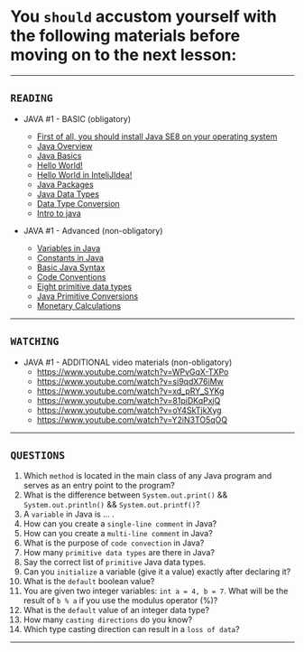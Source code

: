 # You `should` accustom yourself with the following materials before moving on to the next lesson:
---
## `READING`
- JAVA #1 - BASIC (obligatory)
    - [First of all, you should install Java SE8 on your operating system](https://www.oracle.com/technetwork/java/javase/downloads/)
    - [Java Overview](https://developer.ibm.com/tutorials/j-introtojava1/)
    - [Java Basics](https://www.geeksforgeeks.org/java-programming-basics/)
    - [Hello World!](https://www.guru99.com/)
    - [Hello World in InteliJIdea!](https://www.jetbrains.com/help/idea/creating-and-running-your-first-java-application.html)
    - [Java Packages](https://www.w3schools.com/java/java_packages.asp)
    - [Java Data Types](https://www.w3schools.com/java/java_data_types.asp)
    - [Data Type Conversion](https://dev.to/attacomsian/data-typeconversions-in-java-5ag6)
    - [Intro to java](https://developer.ibm.com/tutorials/j-introtojava1/)

- JAVA #1 - Advanced (non-obligatory)
    - [Variables in Java](https://www.thoughtco.com/variable-2034325)
    - [Constants in Java](https://www.thoughtco.com/constant-2034049)
    - [Basic Java Syntax](https://www.tutorialspoint.com/java/java_basic_syntax.htm)
    - [Code Conventions](https://www.oracle.com/technetwork/java/codeconventions-150003.pdf)
    - [Eight primitive data types](https://cs.fit.edu/~ryan/java/language/java-data.html)
    - [Java Primitive Conversions](https://www.baeldung.com/java-primitive-conversions)
    - [Monetary Calculations](https://dzone.com/articles/never-use-float-and-double-formonetary-calculatio)
---

## `WATCHING`
- JAVA #1 - ADDITIONAL video materials (non-obligatory)
    - https://www.youtube.com/watch?v=WPvGqX-TXPo
    - https://www.youtube.com/watch?v=si9qdX76iMw
    - https://www.youtube.com/watch?v=xd_pRY_SYKg
    - https://www.youtube.com/watch?v=81piDKqPxjQ
    - https://www.youtube.com/watch?v=oY4SkTjkXyg
    - https://www.youtube.com/watch?v=Y2iN3TO5qOQ
---

## `QUESTIONS`
1. Which `method` is located in the main class of any Java program and serves as an entry point to the program?
2. What is the difference between `System.out.print()` && `System.out.println()` && `System.out.printf()`?
3. A `variable` in Java is ... .
4. How can you create a `single-line comment` in Java?
5. How can you create a `multi-line comment` in Java?
6. What is the purpose of `code convection` in Java?
7. How many `primitive data types` are there in Java?
8. Say the correct list of `primitive` Java data types.
9. Can you `initialize` a variable (give it a value) exactly after declaring it?
10. What is the `default` boolean value?
11. You are given two integer variables: `int a = 4, b = 7`. What will be the result of `b % a` if you use the modulus
operator (%)?
12. What is the `default` value of an integer data type?
13. How many `casting directions` do you know?
14. Which type casting direction can result in a `loss of data`?
---

